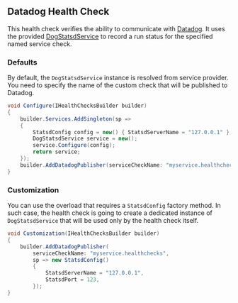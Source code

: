 ## Datadog Health Check

This health check verifies the ability to communicate with [Datadog](https://www.datadoghq.com/). It uses the provided [DogStatsdService](https://docs.datadoghq.com/developers/dogstatsd/?tab=hostagent&code-lang=dotnet#dogstatsd-client) to record a run status for the specified named service check.

### Defaults

By default, the `DogStatsdService` instance is resolved from service provider. You need to specify the name of the custom check that will be published to Datadog.

```csharp
void Configure(IHealthChecksBuilder builder)
{
    builder.Services.AddSingleton(sp =>
    {
        StatsdConfig config = new() { StatsdServerName = "127.0.0.1" };
        DogStatsdService service = new();
        service.Configure(config);
        return service;
    });
    builder.AddDatadogPublisher(serviceCheckName: "myservice.healthchecks");
}
```

### Customization

You can use the overload that requires a `StatsdConfig` factory method. In such case, the health check is going to create a dedicated instance of `DogStatsdService` that will be used only by the health check itself.


```csharp
void Customization(IHealthChecksBuilder builder)
{
    builder.AddDatadogPublisher(
        serviceCheckName: "myservice.healthchecks",
        sp => new StatsdConfig()
        {
            StatsdServerName = "127.0.0.1",
            StatsdPort = 123,
        });
}
```

